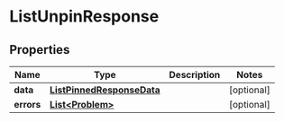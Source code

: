 

# ListUnpinResponse


## Properties

| Name | Type | Description | Notes |
|------------ | ------------- | ------------- | -------------|
|**data** | [**ListPinnedResponseData**](ListPinnedResponseData.md) |  |  [optional] |
|**errors** | [**List&lt;Problem&gt;**](Problem.md) |  |  [optional] |



